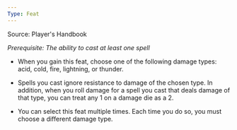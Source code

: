 ```yaml
---
Type: Feat
---
```

Source: Player's Handbook

_Prerequisite: The ability to cast at least one spell_

- When you gain this feat, choose one of the following damage types: acid, cold, fire, lightning, or thunder.

- Spells you cast ignore resistance to damage of the chosen type. In addition, when you roll damage for a spell you cast that deals damage of that type, you can treat any 1 on a damage die as a 2.

- You can select this feat multiple times. Each time you do so, you must choose a different damage type.
